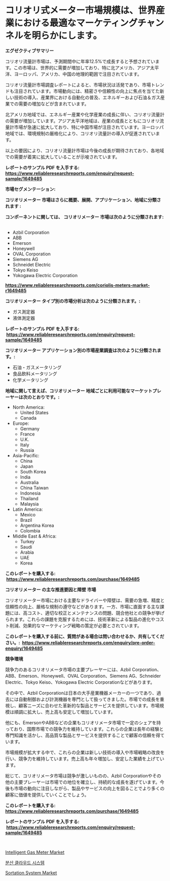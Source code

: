 <p><h1>コリオリ式メーター市場規模は、世界産業における最適なマーケティングチャンネルを明らかにします。</h1></p><p><strong>エグゼクティブサマリー</strong></p>
<p><p>コリオリ流量計市場は、予測期間中に年率12.5%で成長すると予想されています。この市場は、世界的に需要が増加しており、特に北アメリカ、アジア太平洋、ヨーロッパ、アメリカ、中国の地理的範囲で注目されています。</p><p>コリオリ流量計市場調査レポートによると、市場状況は活発であり、市場トレンドも注目されています。市場動向には、精密さや信頼性の向上に焦点を当てた新しい技術の導入、産業界における自動化の普及、エネルギーおよび石油＆ガス産業での需要の増加などが含まれています。</p><p>北アメリカ地域では、エネルギー産業や化学産業の成長に伴い、コリオリ流量計の需要が増加しています。アジア太平洋地域は、産業の成長とともにコリオリ流量計市場が急速に拡大しており、特に中国市場が注目されています。ヨーロッパ地域では、環境規制の厳格化により、コリオリ流量計の導入が促進されています。</p><p>以上の要因により、コリオリ流量計市場は今後の成長が期待されており、各地域での需要が着実に拡大していることが示唆されています。</p></p>
<p><strong>レポートのサンプル PDF を入手する: <a href="https://www.reliableresearchreports.com/enquiry/request-sample/1649485">https://www.reliableresearchreports.com/enquiry/request-sample/1649485</a></strong></p>
<p><strong>市場セグメンテーション:</strong></p>
<p><strong> コリオリメーター 市場はさらに概要、展開、アプリケーション、地域に分類されます :</strong></p>
<p><strong>コンポーネントに関しては、 コリオリメーター 市場は次のように分類されます: &nbsp;</strong></p>
<p><ul><li>Azbil Corporation</li><li>ABB</li><li>Emerson</li><li>Honeywell</li><li>OVAL Corporation</li><li>Siemens AG</li><li>Schneidet Electric</li><li>Tokyo Keiso</li><li>Yokogawa Electric Corporation</li></ul></p>
<p><strong><a href="https://www.reliableresearchreports.com/coriolis-meters-market-r1649485">https://www.reliableresearchreports.com/coriolis-meters-market-r1649485</a></strong></p>
<p><strong> コリオリメーター タイプ別の市場分析は次のように分類されます。:</strong></p>
<p><ul><li>ガス測定器</li><li>液体測定器</li></ul></p>
<p><strong>レポートのサンプル PDF を入手する: &nbsp;<a href="https://www.reliableresearchreports.com/enquiry/request-sample/1649485">https://www.reliableresearchreports.com/enquiry/request-sample/1649485</a></strong></p>
<p><strong> コリオリメーター アプリケーション別の市場産業調査は次のように分類されます。:</strong></p>
<p><ul><li>石油・ガスメータリング</li><li>食品飲料メータリング</li><li>化学メータリング</li></ul></p>
<p><strong>地域に関して言えば、コリオリメーター 地域ごとに利用可能なマーケットプレーヤーは次のとおりです。:</strong></p>
<p><ul>
    <li>
        North America:
        <ul>
            <li>United States</li>
            <li>Canada</li>
        </ul>
    </li>
    <li>
        Europe:
        <ul>
            <li>Germany</li>
            <li>France</li>
            <li>U.K.</li>
            <li>Italy</li>
            <li>Russia</li>
        </ul>
    </li>
    <li>
        Asia-Pacific:
        <ul>
            <li>China</li>
            <li>Japan</li>
            <li>South Korea</li>
            <li>India</li>
            <li>Australia</li>
            <li>China Taiwan</li>
            <li>Indonesia</li>
            <li>Thailand</li>
            <li>Malaysia</li>
        </ul>
    </li>
    <li>
        Latin America:
        <ul>
            <li>Mexico</li>
            <li>Brazil</li>
            <li>Argentina Korea</li>
            <li>Colombia</li>
        </ul>
    </li>
    <li>
        Middle East & Africa:
        <ul>
            <li>Turkey</li>
            <li>Saudi</li>
            <li>Arabia</li>
            <li>UAE</li>
            <li>Korea</li>
        </ul>
    </li>
    </ul></p>
<p><strong>このレポートを購入する: &nbsp;<a href="https://www.reliableresearchreports.com/purchase/1649485">https://www.reliableresearchreports.com/purchase/1649485</a></strong></p>
<p><strong>コリオリメーター の主な推進要因と障壁 市場</strong></p>
<p><p>コリオリメーター市場における主要なドライバーや障壁は、需要の急増、精度と信頼性の向上、厳格な規制の遵守などがあります。一方、市場に直面する主な課題には、高コスト、適切な校正とメンテナンスの問題、競合他社との競争が挙げられます。これらの課題を克服するためには、技術革新による製品の進化やコスト削減、効果的なマーケティング戦略の策定が必要とされています。</p></p>
<p><strong>このレポートを購入する前に、質問がある場合は問い合わせるか、共有してください。:&nbsp; <a href="https://www.reliableresearchreports.com/enquiry/pre-order-enquiry/1649485">https://www.reliableresearchreports.com/enquiry/pre-order-enquiry/1649485</a></strong></p>
<p><strong>競争環境</strong></p>
<p><p>競争力のあるコリオリメータ市場の主要プレーヤーには、Azbil Corporation、ABB、Emerson、Honeywell、OVAL Corporation、Siemens AG、Schneider Electric、Tokyo Keiso、Yokogawa Electric Corporationなどがあります。</p><p>その中で、Azbil Corporationは日本の大手産業機器メーカーの一つであり、過去には自動制御および計測機器を専門として扱ってきました。市場での成長を重視し、顧客ニーズに合わせた革新的な製品とサービスを提供しています。市場規模は順調に拡大し、売上高も安定して増加しています。</p><p>他にも、EmersonやABBなどの企業もコリオリメータ市場で一定のシェアを持っており、国際市場での競争力を維持しています。これらの企業は長年の経験と専門知識を活かし、高品質な製品とサービスを提供することで顧客の信頼を得ています。</p><p>市場規模が拡大する中で、これらの企業は新しい技術の導入や市場戦略の改良を行い、競争力を維持しています。売上高も年々増加し、安定した業績を上げています。</p><p>総じて、コリオリメータ市場は競争が激しいものの、Azbil Corporationやその他の主要プレーヤーは市場での地位を確立し、持続的な成長を遂げています。今後も市場の動向に注目しながら、製品やサービスの向上を図ることでより多くの顧客に価値を提供していくことでしょう。</p></p>
<p><strong>このレポートを購入する: &nbsp; <a href="https://www.reliableresearchreports.com/purchase/1649485">https://www.reliableresearchreports.com/purchase/1649485</a></strong></p>
<p><strong>レポートのサンプル PDF を入手する: &nbsp;<a href="https://www.reliableresearchreports.com/enquiry/request-sample/1649485">https://www.reliableresearchreports.com/enquiry/request-sample/1649485</a></strong><strong></strong></p>
<p>&nbsp;</p>
<p><p><a href="https://github.com/jsmusil/Market-Research-Report-List-2/blob/main/intelligent-gas-meter-market.md">Intelligent Gas Meter Market</a></p><p><a href="https://github.com/iansanftyord09878/Market-Research-Report-List-1/blob/main/939266226152.md">분산 클라우드 시스템</a></p><p><a href="https://github.com/yemakinde/Market-Research-Report-List-2/blob/main/sortation-system-market.md">Sortation System Market</a></p></p>